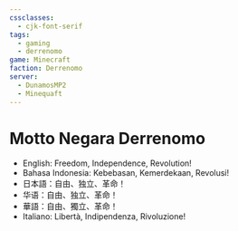 ```yaml
---
cssclasses:
  - cjk-font-serif
tags:
  - gaming
  - derrenomo
game: Minecraft
faction: Derrenomo
server:
  - DunamosMP2
  - Minequaft
---
```


# Motto Negara Derrenomo

- English: Freedom, Independence, Revolution!
- Bahasa Indonesia: Kebebasan, Kemerdekaan, Revolusi!
- 日本語：自由、独立、革命！
- 华语：自由、独立、革命！
- 華語：自由、獨立、革命！
- Italiano: Libertà, Indipendenza, Rivoluzione!
